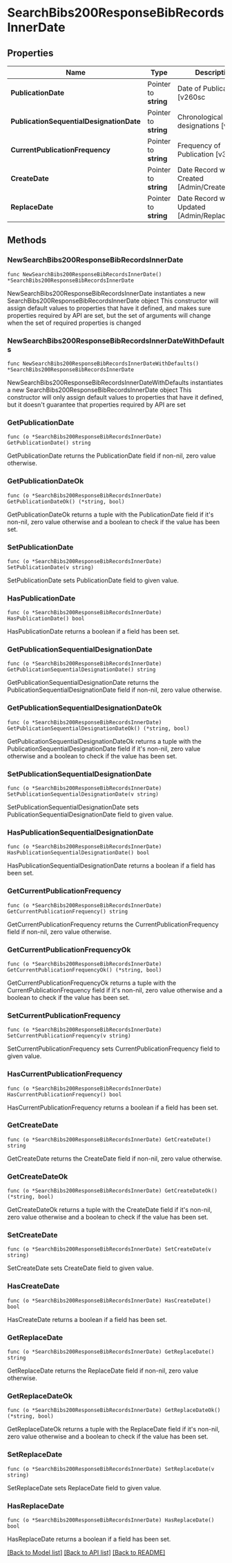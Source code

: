 # SearchBibs200ResponseBibRecordsInnerDate

## Properties

Name | Type | Description | Notes
------------ | ------------- | ------------- | -------------
**PublicationDate** | Pointer to **string** | Date of Publication [v260sc || c008(bytes 07-14) || v264sc || v362sa] | [optional] 
**PublicationSequentialDesignationDate** | Pointer to **string** | Chronological issue designations [v362sa] | [optional] 
**CurrentPublicationFrequency** | Pointer to **string** | Frequency of Publication [v310sa] | [optional] 
**CreateDate** | Pointer to **string** | Date Record was Created [Admin/CreateDate] | [optional] 
**ReplaceDate** | Pointer to **string** | Date Record was last Updated [Admin/ReplacedDate] | [optional] 

## Methods

### NewSearchBibs200ResponseBibRecordsInnerDate

`func NewSearchBibs200ResponseBibRecordsInnerDate() *SearchBibs200ResponseBibRecordsInnerDate`

NewSearchBibs200ResponseBibRecordsInnerDate instantiates a new SearchBibs200ResponseBibRecordsInnerDate object
This constructor will assign default values to properties that have it defined,
and makes sure properties required by API are set, but the set of arguments
will change when the set of required properties is changed

### NewSearchBibs200ResponseBibRecordsInnerDateWithDefaults

`func NewSearchBibs200ResponseBibRecordsInnerDateWithDefaults() *SearchBibs200ResponseBibRecordsInnerDate`

NewSearchBibs200ResponseBibRecordsInnerDateWithDefaults instantiates a new SearchBibs200ResponseBibRecordsInnerDate object
This constructor will only assign default values to properties that have it defined,
but it doesn't guarantee that properties required by API are set

### GetPublicationDate

`func (o *SearchBibs200ResponseBibRecordsInnerDate) GetPublicationDate() string`

GetPublicationDate returns the PublicationDate field if non-nil, zero value otherwise.

### GetPublicationDateOk

`func (o *SearchBibs200ResponseBibRecordsInnerDate) GetPublicationDateOk() (*string, bool)`

GetPublicationDateOk returns a tuple with the PublicationDate field if it's non-nil, zero value otherwise
and a boolean to check if the value has been set.

### SetPublicationDate

`func (o *SearchBibs200ResponseBibRecordsInnerDate) SetPublicationDate(v string)`

SetPublicationDate sets PublicationDate field to given value.

### HasPublicationDate

`func (o *SearchBibs200ResponseBibRecordsInnerDate) HasPublicationDate() bool`

HasPublicationDate returns a boolean if a field has been set.

### GetPublicationSequentialDesignationDate

`func (o *SearchBibs200ResponseBibRecordsInnerDate) GetPublicationSequentialDesignationDate() string`

GetPublicationSequentialDesignationDate returns the PublicationSequentialDesignationDate field if non-nil, zero value otherwise.

### GetPublicationSequentialDesignationDateOk

`func (o *SearchBibs200ResponseBibRecordsInnerDate) GetPublicationSequentialDesignationDateOk() (*string, bool)`

GetPublicationSequentialDesignationDateOk returns a tuple with the PublicationSequentialDesignationDate field if it's non-nil, zero value otherwise
and a boolean to check if the value has been set.

### SetPublicationSequentialDesignationDate

`func (o *SearchBibs200ResponseBibRecordsInnerDate) SetPublicationSequentialDesignationDate(v string)`

SetPublicationSequentialDesignationDate sets PublicationSequentialDesignationDate field to given value.

### HasPublicationSequentialDesignationDate

`func (o *SearchBibs200ResponseBibRecordsInnerDate) HasPublicationSequentialDesignationDate() bool`

HasPublicationSequentialDesignationDate returns a boolean if a field has been set.

### GetCurrentPublicationFrequency

`func (o *SearchBibs200ResponseBibRecordsInnerDate) GetCurrentPublicationFrequency() string`

GetCurrentPublicationFrequency returns the CurrentPublicationFrequency field if non-nil, zero value otherwise.

### GetCurrentPublicationFrequencyOk

`func (o *SearchBibs200ResponseBibRecordsInnerDate) GetCurrentPublicationFrequencyOk() (*string, bool)`

GetCurrentPublicationFrequencyOk returns a tuple with the CurrentPublicationFrequency field if it's non-nil, zero value otherwise
and a boolean to check if the value has been set.

### SetCurrentPublicationFrequency

`func (o *SearchBibs200ResponseBibRecordsInnerDate) SetCurrentPublicationFrequency(v string)`

SetCurrentPublicationFrequency sets CurrentPublicationFrequency field to given value.

### HasCurrentPublicationFrequency

`func (o *SearchBibs200ResponseBibRecordsInnerDate) HasCurrentPublicationFrequency() bool`

HasCurrentPublicationFrequency returns a boolean if a field has been set.

### GetCreateDate

`func (o *SearchBibs200ResponseBibRecordsInnerDate) GetCreateDate() string`

GetCreateDate returns the CreateDate field if non-nil, zero value otherwise.

### GetCreateDateOk

`func (o *SearchBibs200ResponseBibRecordsInnerDate) GetCreateDateOk() (*string, bool)`

GetCreateDateOk returns a tuple with the CreateDate field if it's non-nil, zero value otherwise
and a boolean to check if the value has been set.

### SetCreateDate

`func (o *SearchBibs200ResponseBibRecordsInnerDate) SetCreateDate(v string)`

SetCreateDate sets CreateDate field to given value.

### HasCreateDate

`func (o *SearchBibs200ResponseBibRecordsInnerDate) HasCreateDate() bool`

HasCreateDate returns a boolean if a field has been set.

### GetReplaceDate

`func (o *SearchBibs200ResponseBibRecordsInnerDate) GetReplaceDate() string`

GetReplaceDate returns the ReplaceDate field if non-nil, zero value otherwise.

### GetReplaceDateOk

`func (o *SearchBibs200ResponseBibRecordsInnerDate) GetReplaceDateOk() (*string, bool)`

GetReplaceDateOk returns a tuple with the ReplaceDate field if it's non-nil, zero value otherwise
and a boolean to check if the value has been set.

### SetReplaceDate

`func (o *SearchBibs200ResponseBibRecordsInnerDate) SetReplaceDate(v string)`

SetReplaceDate sets ReplaceDate field to given value.

### HasReplaceDate

`func (o *SearchBibs200ResponseBibRecordsInnerDate) HasReplaceDate() bool`

HasReplaceDate returns a boolean if a field has been set.


[[Back to Model list]](../README.md#documentation-for-models) [[Back to API list]](../README.md#documentation-for-api-endpoints) [[Back to README]](../README.md)


